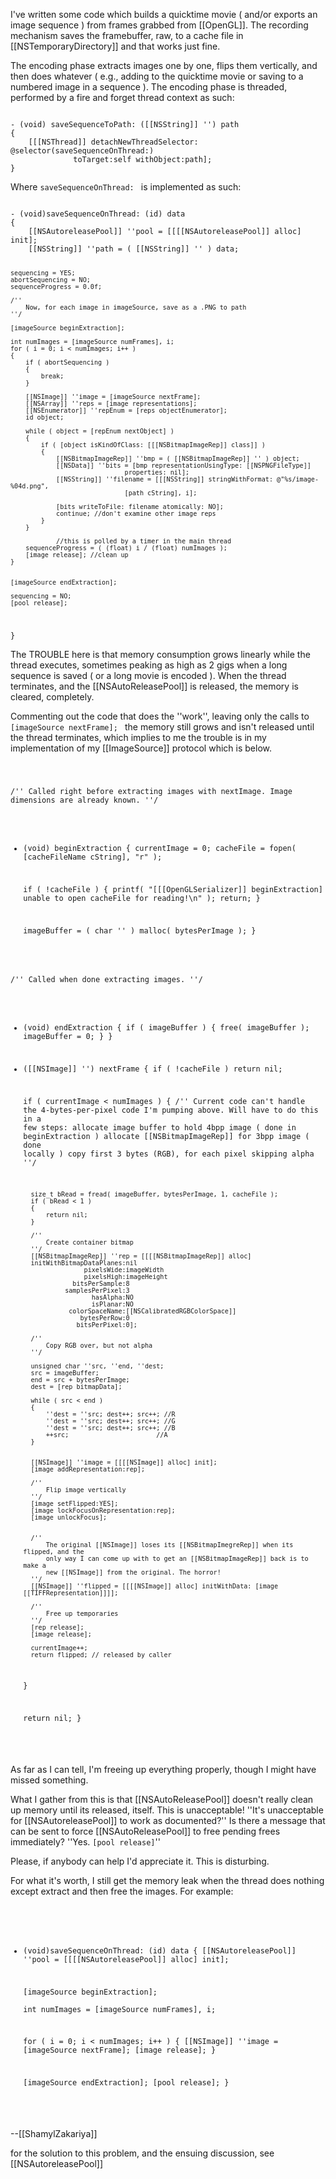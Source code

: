 I've written some code which builds a quicktime movie ( and/or exports an image sequence ) from frames grabbed from [[OpenGL]]. The recording mechanism saves the framebuffer, raw, to a cache file in [[NSTemporaryDirectory]] and that works just fine.

The encoding phase extracts images one by one, flips them vertically, and then does whatever ( e.g., adding to the quicktime movie or saving to a numbered image in a sequence ). The encoding phase is threaded, performed by a fire and forget thread context as such:

<code>
- (void) saveSequenceToPath: ([[NSString]] '') path
{
	[[[NSThread]] detachNewThreadSelector: @selector(saveSequenceOnThread:) 
              toTarget:self withObject:path];	
}
</code>

Where <code>saveSequenceOnThread: </code> is implemented as such:

<code>
- (void)saveSequenceOnThread: (id) data
{
	[[NSAutoreleasePool]] ''pool = [[[[NSAutoreleasePool]] alloc] init];  
	[[NSString]] ''path = ( [[NSString]] '' ) data;
	
	sequencing = YES;
	abortSequencing = NO;
	sequenceProgress = 0.0f;

	/''
		Now, for each image in imageSource, save as a .PNG to path
	''/
	
	[imageSource beginExtraction];
	
	int numImages = [imageSource numFrames], i;
	for ( i = 0; i < numImages; i++ )
	{
		if ( abortSequencing )
		{
			break;
		}
	
		[[NSImage]] ''image = [imageSource nextFrame];
		[[NSArray]] ''reps = [image representations];
		[[NSEnumerator]] ''repEnum = [reps objectEnumerator];
		id object;
		
		while ( object = [repEnum nextObject] )
		{
			if ( [object isKindOfClass: [[[NSBitmapImageRep]] class]] )
			{
				[[NSBitmapImageRep]] ''bmp = ( [[NSBitmapImageRep]] '' ) object;
				[[NSData]] ''bits = [bmp representationUsingType: [[NSPNGFileType]] 
                                  properties: nil];
				[[NSString]] ''filename = [[[NSString]] stringWithFormat: @"%s/image-%04d.png", 
                                  [path cString], i];
				
				[bits writeToFile: filename atomically: NO];
				continue; //don't examine other image reps
			}
		}

                //this is polled by a timer in the main thread
		sequenceProgress = ( (float) i / (float) numImages );		
		[image release]; //clean up
	}
	
	
	[imageSource endExtraction];
	
	sequencing = NO;
	[pool release];
}
</code>

The TROUBLE here is that memory consumption grows linearly while the thread executes, sometimes peaking as high as 2 gigs when a long sequence is saved ( or a long movie is encoded ). When the thread terminates, and the [[NSAutoReleasePool]] is released, the memory is cleared, completely. 

Commenting out the code that does the ''work'', leaving only the calls to <code> [imageSource nextFrame]; </code> the memory still grows and isn't released until the thread terminates, which implies to me the trouble is in my implementation of my [[ImageSource]] protocol which is below.

<code>

/''
   Called right before extracting images with nextImage. Image dimensions are 
   already known.
''/
- (void) beginExtraction
{
	currentImage = 0;
	cacheFile = fopen( [cacheFileName cString], "r" );

	if ( !cacheFile )
	{
		printf( "[[[OpenGLSerializer]] beginExtraction] unable to open cacheFile for reading!\n" );
		return;
	}

	imageBuffer = ( char '' ) malloc( bytesPerImage );
}

/''
   Called when done extracting images.
''/
- (void) endExtraction
{
	if ( imageBuffer )
	{
		free( imageBuffer );
		imageBuffer = 0;
	}
}


- ([[NSImage]] '') nextFrame
{
	if ( !cacheFile ) return nil;
	
	if ( currentImage < numImages )
	{
		/''
			Current code can't handle the 4-bytes-per-pixel code I'm pumping
			above. Will have to do this in a few steps:
				allocate image buffer to hold 4bpp image ( done in beginExtraction )
				allocate [[NSBitmapImageRep]] for 3bpp image ( done locally )
				copy first 3 bytes (RGB), for each pixel skipping alpha
		''/

		size_t bRead = fread( imageBuffer, bytesPerImage, 1, cacheFile );
		if ( bRead < 1 )
		{
			return nil;
		}
	
		/''
			Create container bitmap
		''/
		[[NSBitmapImageRep]] ''rep = [[[[NSBitmapImageRep]] alloc]
		initWithBitmapDataPlanes:nil
					  pixelsWide:imageWidth
					  pixelsHigh:imageHeight
				   bitsPerSample:8
				 samplesPerPixel:3
						hasAlpha:NO
						isPlanar:NO
				  colorSpaceName:[[NSCalibratedRGBColorSpace]]
					 bytesPerRow:0
					bitsPerPixel:0];
					
		/''
			Copy RGB over, but not alpha
		''/

		unsigned char ''src, ''end, ''dest;
		src = imageBuffer;
		end = src + bytesPerImage;
		dest = [rep bitmapData];

		while ( src < end )
		{
			''dest = ''src; dest++; src++; //R
			''dest = ''src; dest++; src++; //G
			''dest = ''src; dest++; src++; //B
			++src;                       //A
		}

		
		[[NSImage]] ''image = [[[[NSImage]] alloc] init];
		[image addRepresentation:rep];

		/''
			Flip image vertically
		''/
		[image setFlipped:YES];
		[image lockFocusOnRepresentation:rep];
		[image unlockFocus];


		/''
			The original [[NSImage]] loses its [[NSBitmapImegreRep]] when its flipped, and the
			only way I can come up with to get an [[NSBitmapImageRep]] back is to make a 
			new [[NSImage]] from the original. The horror!
		''/
		[[NSImage]] ''flipped = [[[[NSImage]] alloc] initWithData: [image [[TIFFRepresentation]]]];
		
		/''
			Free up temporaries
		''/
		[rep release];
		[image release];
		
		currentImage++;
		return flipped; // released by caller
	}

	return nil;
}

</code>

As far as I can tell, I'm freeing up everything properly, though I might have missed something.

What I gather from this is that [[NSAutoReleasePool]] doesn't really clean up memory until its released, itself. This is unacceptable! ''It's unacceptable for [[NSAutoreleasePool]] to work as documented?'' Is there a message that can be sent to force [[NSAutoReleasePool]] to free pending frees immediately? ''Yes. <code>[pool release]</code>''

Please, if anybody can help I'd appreciate it. This is disturbing.

For what it's worth, I still get the memory leak when the thread does nothing except extract and then free the images. For example:

<code>

- (void)saveSequenceOnThread: (id) data
{
	[[NSAutoreleasePool]] ''pool = [[[[NSAutoreleasePool]] alloc] init];  

	[imageSource beginExtraction];	
	int numImages = [imageSource numFrames], i;

	for ( i = 0; i < numImages; i++ )
	{
		[[NSImage]] ''image = [imageSource nextFrame];
		[image release];
	}
	
	
	[imageSource endExtraction];
	[pool release];
}

</code>

--[[ShamylZakariya]]

for the solution to this problem, and the ensuing discussion, see [[NSAutoreleasePool]]